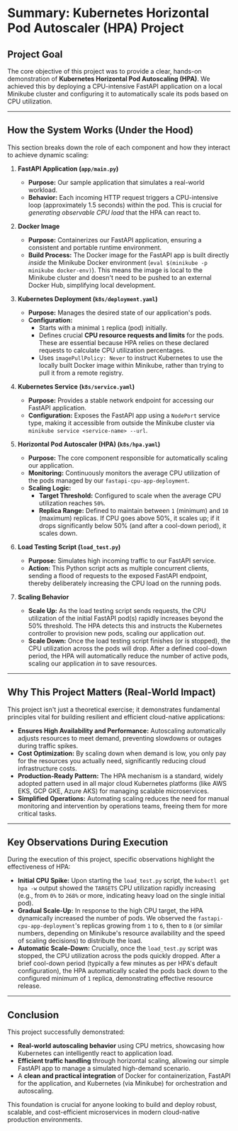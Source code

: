 #  Summary: Kubernetes Horizontal Pod Autoscaler (HPA) Project

##  Project Goal

The core objective of this project was to provide a clear, hands-on demonstration of **Kubernetes Horizontal Pod Autoscaling (HPA)**. We achieved this by deploying a CPU-intensive FastAPI application on a local Minikube cluster and configuring it to automatically scale its pods based on CPU utilization.

---

##  How the System Works (Under the Hood)

This section breaks down the role of each component and how they interact to achieve dynamic scaling:

1.  **FastAPI Application (`app/main.py`)**
    * **Purpose:** Our sample application that simulates a real-world workload.
    * **Behavior:** Each incoming HTTP request triggers a CPU-intensive loop (approximately 1.5 seconds) within the pod. This is crucial for *generating observable CPU load* that the HPA can react to.

2.  **Docker Image**
    * **Purpose:** Containerizes our FastAPI application, ensuring a consistent and portable runtime environment.
    * **Build Process:** The Docker image for the FastAPI app is built directly *inside* the Minikube Docker environment (`eval $(minikube -p minikube docker-env)`). This means the image is local to the Minikube cluster and doesn't need to be pushed to an external Docker Hub, simplifying local development.

3.  **Kubernetes Deployment (`k8s/deployment.yaml`)**
    * **Purpose:** Manages the desired state of our application's pods.
    * **Configuration:**
        * Starts with a minimal `1` replica (pod) initially.
        * Defines crucial **CPU resource requests and limits** for the pods. These are essential because HPA relies on these declared requests to calculate CPU utilization percentages.
        * Uses `imagePullPolicy: Never` to instruct Kubernetes to use the locally built Docker image within Minikube, rather than trying to pull it from a remote registry.

4.  **Kubernetes Service (`k8s/service.yaml`)**
    * **Purpose:** Provides a stable network endpoint for accessing our FastAPI application.
    * **Configuration:** Exposes the FastAPI app using a `NodePort` service type, making it accessible from outside the Minikube cluster via `minikube service <service-name> --url`.

5.  **Horizontal Pod Autoscaler (HPA) (`k8s/hpa.yaml`)**
    * **Purpose:** The core component responsible for automatically scaling our application.
    * **Monitoring:** Continuously monitors the average CPU utilization of the pods managed by our `fastapi-cpu-app-deployment`.
    * **Scaling Logic:**
        * **Target Threshold:** Configured to scale when the average CPU utilization reaches `50%`.
        * **Replica Range:** Defined to maintain between `1` (minimum) and `10` (maximum) replicas. If CPU goes above 50%, it scales up; if it drops significantly below 50% (and after a cool-down period), it scales down.

6.  **Load Testing Script (`load_test.py`)**
    * **Purpose:** Simulates high incoming traffic to our FastAPI service.
    * **Action:** This Python script acts as multiple concurrent clients, sending a flood of requests to the exposed FastAPI endpoint, thereby deliberately increasing the CPU load on the running pods.

7.  **Scaling Behavior**
    * **Scale Up:** As the load testing script sends requests, the CPU utilization of the initial FastAPI pod(s) rapidly increases beyond the 50% threshold. The HPA detects this and instructs the Kubernetes controller to provision new pods, scaling our application *out*.
    * **Scale Down:** Once the load testing script finishes (or is stopped), the CPU utilization across the pods will drop. After a defined cool-down period, the HPA will automatically reduce the number of active pods, scaling our application *in* to save resources.

---

##  Why This Project Matters (Real-World Impact)

This project isn't just a theoretical exercise; it demonstrates fundamental principles vital for building resilient and efficient cloud-native applications:

* **Ensures High Availability and Performance:** Autoscaling automatically adjusts resources to meet demand, preventing slowdowns or outages during traffic spikes.
* **Cost Optimization:** By scaling down when demand is low, you only pay for the resources you actually need, significantly reducing cloud infrastructure costs.
* **Production-Ready Pattern:** The HPA mechanism is a standard, widely adopted pattern used in all major cloud Kubernetes platforms (like AWS EKS, GCP GKE, Azure AKS) for managing scalable microservices.
* **Simplified Operations:** Automating scaling reduces the need for manual monitoring and intervention by operations teams, freeing them for more critical tasks.

---

##  Key Observations During Execution

During the execution of this project, specific observations highlight the effectiveness of HPA:

* **Initial CPU Spike:** Upon starting the `load_test.py` script, the `kubectl get hpa -w` output showed the `TARGETS` CPU utilization rapidly increasing (e.g., from `0%` to `268%` or more, indicating heavy load on the single initial pod).
* **Gradual Scale-Up:** In response to the high CPU target, the HPA dynamically increased the number of pods. We observed the `fastapi-cpu-app-deployment`'s replicas growing from `1` to `6`, then to `8` (or similar numbers, depending on Minikube's resource availability and the speed of scaling decisions) to distribute the load.
* **Automatic Scale-Down:** Crucially, once the `load_test.py` script was stopped, the CPU utilization across the pods quickly dropped. After a brief cool-down period (typically a few minutes as per HPA's default configuration), the HPA automatically scaled the pods back down to the configured minimum of `1` replica, demonstrating effective resource release.

---

##  Conclusion

This project successfully demonstrated:

* **Real-world autoscaling behavior** using CPU metrics, showcasing how Kubernetes can intelligently react to application load.
* **Efficient traffic handling** through horizontal scaling, allowing our simple FastAPI app to manage a simulated high-demand scenario.
* A **clean and practical integration** of Docker for containerization, FastAPI for the application, and Kubernetes (via Minikube) for orchestration and autoscaling.

This foundation is crucial for anyone looking to build and deploy robust, scalable, and cost-efficient microservices in modern cloud-native production environments.
